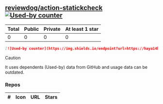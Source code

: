 





## [reviewdog/action-statickcheck](https://github.com/reviewdog/action-statickcheck) [![Used-by counter](https://img.shields.io/endpoint?url=https://haya14busa.github.io/github-used-by/data/reviewdog/action-statickcheck/shieldsio.json)](https://github.com/haya14busa/github-used-by/repo/reviewdog/action-statickcheck)

| Total | Public | Private | At least 1 star
| ----- | ------ | ------- | ---------------
| 0 | 0 | 0 | 0 |

```md
[![Used-by counter](https://img.shields.io/endpoint?url=https://haya14busa.github.io/github-used-by/data/reviewdog/action-statickcheck/shieldsio.json)](https://github.com/haya14busa/github-used-by/repo/reviewdog/action-statickcheck)
```

> [!CAUTION]
> It uses dependents (Used-by) data from GitHub and usage data can be outdated.

### Repos

| # | Icon | URL | Stars |
| -- | -- | -- | -- | 

